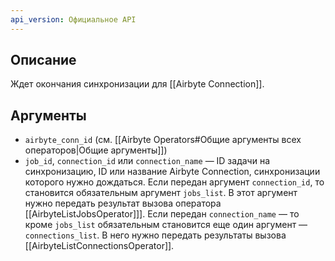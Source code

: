 ```yaml
---
api_version: Официальное API
---
```

## Описание
Ждет окончания синхронизации для [[Airbyte Connection]].
## Аргументы
- `airbyte_conn_id` (см. [[Airbyte Operators#Общие аргументы всех операторов|Общие аргументы]])
- `job_id`, `connection_id` или `connection_name` — ID задачи на синхронизацию, ID или название Airbyte Connection, синхронизации которого нужно дождаться. Если передан аргумент `connection_id`, то  становится обязательным аргумент `jobs_list`. В этот аргумент нужно передать результат вызова оператора [[AirbyteListJobsOperator]]]. Если передан `connection_name` — то кроме `jobs_list` обязательным становится еще один аргумент — `connections_list`. В него нужно передать результаты вызова [[AirbyteListConnectionsOperator]].